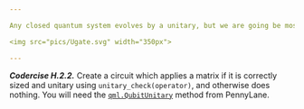 ```yaml
---

Any closed quantum system evolves by a unitary, but we are going be most interested in doing stuff with $n$ qubits. Since the vector space of states of $n$ qubits is $2^n$-dimensional, a unitary is just some $2^n \times 2^n$ matrix with the property that $U^\dagger U = I$. We can throw any such $U$ into a circuit!

<img src="pics/Ugate.svg" width="350px">

---
```


***Codercise H.2.2.*** Create a circuit which applies a matrix if it is correctly sized and unitary using ``unitary_check(operator)``, and otherwise does nothing. You will need the [``qml.QubitUnitary``](https://pennylane.readthedocs.io/en/stable/code/api/pennylane.QubitUnitary.html) method from PennyLane.
